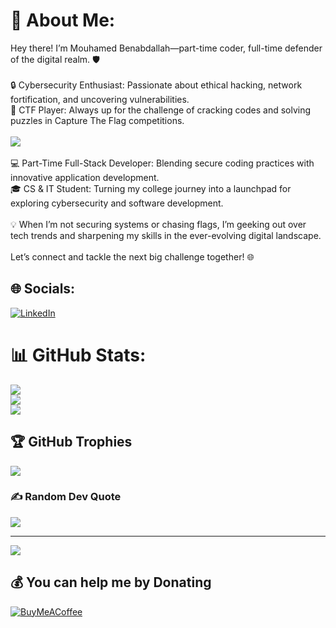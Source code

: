 # 💫 About Me:
Hey there! I’m Mouhamed Benabdallah—part-time coder, full-time defender of the digital realm. 🛡️<br><br>🔒 Cybersecurity Enthusiast: Passionate about ethical hacking, network fortification, and uncovering vulnerabilities.<br>🎯 CTF Player: Always up for the challenge of cracking codes and solving puzzles in Capture The Flag competitions.<br><br>
[![](https://tryhackme.com/api/v2/badges/public-profile?userPublicId=1567875)](https://tryhackme.com/api/v2/badges/public-profile?userPublicId=1567875)
<br><br>💻 Part-Time Full-Stack Developer: Blending secure coding practices with innovative application development.<br>🎓 CS & IT Student: Turning my college journey into a launchpad for exploring cybersecurity and software development.<br><br>💡 When I’m not securing systems or chasing flags, I’m geeking out over tech trends and sharpening my skills in the ever-evolving digital landscape.<br><br>Let’s connect and tackle the next big challenge together! 🌐


## 🌐 Socials:
[![LinkedIn](https://img.shields.io/badge/LinkedIn-%230077B5.svg?logo=linkedin&logoColor=white)](https://linkedin.com/in/https://www.linkedin.com/in/mohamed-benabdallah-31008a264/) 
# 📊 GitHub Stats:
![](https://github-readme-stats.vercel.app/api?username=Med-Benabdallah&theme=dark&hide_border=false&include_all_commits=true&count_private=true)<br/>
![](https://github-readme-streak-stats.herokuapp.com/?user=Med-Benabdallah&theme=dark&hide_border=false)<br/>
![](https://github-readme-stats.vercel.app/api/top-langs/?username=Med-Benabdallah&theme=dark&hide_border=false&include_all_commits=true&count_private=true&layout=compact)

## 🏆 GitHub Trophies
![](https://github-profile-trophy.vercel.app/?username=Med-Benabdallah&theme=radical&no-frame=false&no-bg=true&margin-w=4)

### ✍️ Random Dev Quote
![](https://quotes-github-readme.vercel.app/api?type=horizontal&theme=radical)

---
[![](https://visitcount.itsvg.in/api?id=Med-Benabdallah&icon=0&color=0)](https://visitcount.itsvg.in)

  ## 💰 You can help me by Donating
  [![BuyMeACoffee](https://img.shields.io/badge/Buy%20Me%20a%20Coffee-ffdd00?style=for-the-badge&logo=buy-me-a-coffee&logoColor=black)](https://buymeacoffee.com/buymeacoffee.com/erinmin56) 

  
<!-- Proudly created with GPRM ( https://gprm.itsvg.in ) -->
